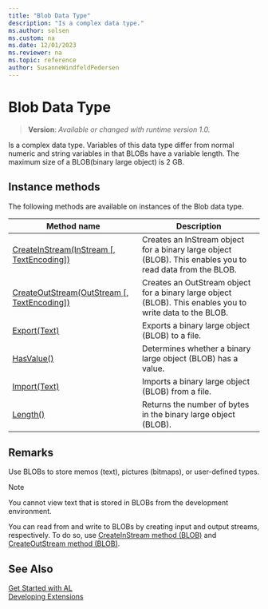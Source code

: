 ```yaml
---
title: "Blob Data Type"
description: "Is a complex data type."
ms.author: solsen
ms.custom: na
ms.date: 12/01/2023
ms.reviewer: na
ms.topic: reference
author: SusanneWindfeldPedersen
---
```

[//]: # (START>DO_NOT_EDIT)
[//]: # (IMPORTANT:Do not edit any of the content between here and the END>DO_NOT_EDIT.)
[//]: # (Any modifications should be made in the .xml files in the ModernDev repo.)
# Blob Data Type
> **Version**: _Available or changed with runtime version 1.0._

Is a complex data type. Variables of this data type differ from normal numeric and string variables in that BLOBs have a variable length. The maximum size of a BLOB(binary large object) is 2 GB.



## Instance methods
The following methods are available on instances of the Blob data type.

|Method name|Description|
|-----------|-----------|
|[CreateInStream(InStream [, TextEncoding])](blob-createinstream-method.md)|Creates an InStream object for a binary large object (BLOB). This enables you to read data from the BLOB.|
|[CreateOutStream(OutStream [, TextEncoding])](blob-createoutstream-method.md)|Creates an OutStream object for a binary large object (BLOB). This enables you to write data to the BLOB.|
|[Export(Text)](blob-export-method.md)|Exports a binary large object (BLOB) to a file.|
|[HasValue()](blob-hasvalue-method.md)|Determines whether a binary large object (BLOB) has a value.|
|[Import(Text)](blob-import-method.md)|Imports a binary large object (BLOB) from a file.|
|[Length()](blob-length-method.md)|Returns the number of bytes in the binary large object (BLOB).|

[//]: # (IMPORTANT: END>DO_NOT_EDIT)

## Remarks  
 Use BLOBs to store memos (text), pictures (bitmaps), or user-defined types.  

> [!NOTE]  
>  You cannot view text that is stored in BLOBs from the development environment.  

 You can read from and write to BLOBs by creating input and output streams, respectively. To do so, use [CreateInStream method (BLOB)](blob-createinstream-method.md) and [CreateOutStream method (BLOB)](blob-createoutstream-method.md).  

<!--
To optimize performance, when you access a record that has a BLOB field, the data in the BLOB is not always read into memory. You must call the [CALCFieldS method (Record)](../library.md) to read the BLOB into memory and calculate it. Then you can use the BLOB in AL code or display it in the application.  

 It is not supported to insert a BLOB field into a Variant.  

 It is not supported for a page to access a BLOB field from a table other than the SourceTable of the page.  

-->

## See Also
[Get Started with AL](../../devenv-get-started.md)  
[Developing Extensions](../../devenv-dev-overview.md)